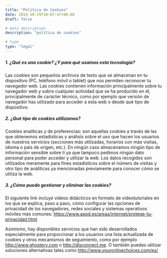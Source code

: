 ```yaml
---
title: "Política de Cookies"
date: 2019-10-29T10:07:47+06:00
draft: false

# meta description
description: "política de cookies"

# type
type: "legal"
---
```


##### 1. ¿Qué es una cookie? ¿Y para qué usamos esta tecnología?

Las cookies son pequeños archivos de texto que se almacenan en tu dispositivo (PC, teléfono móvil o tablet) que nos permiten reconocer tu navegador web. Las cookies contienen información principalmente sobre tu navegador web y sobre cualquier actividad que se ha producido en él, principalmente de carácter técnico, como por ejemplo que versión de navegador has utilizado para acceder a esta web o desde qué tipo de dispositivo.

##### 2. ¿Qué tipo de cookies utilizamos?

Cookies analíticas y de preferencias: son aquellas cookies a través de las que obtenemos estadísticas y análisis sobre el uso que hacen los usuarios de nuestros servicios (secciones más utilizadas, horarios con más visitas, idioma o país de origen, etc.). En ningún caso almacenamos ningún tipo de información sensible sobre ti ya que tampoco pedimos ningún dato personal para poder acceder y utilizar la web. Los datos recogidos son utilizados meramente para fines estadísticos sobre el número de visitas y otro tipo de análiticas ya mencionadas previamente para conocer cómo se utiliza la web.

##### 3. ¿Cómo puedo gestionar y eliminar las cookies?
El siguiente link incluye vídeos didácticos en formato de videotutoriales en los que se explica, paso a paso, cómo configurar las opciones de privacidad de los navegadores, redes sociales y sistemas operativos móviles más comunes: https://www.aepd.es/areas/internet/protege-tu-privacidad.html

Asimismo, hay disponibles servicios que han sido desarrollados especialmente para proporcionar a los usuarios una lista actualizada de cookies y otros mecanismos de seguimiento, como por ejemplo http://www.ghostery.com o http://disconnect.me. O también puedes utilizar soluciones alternativas tales como http://www.youronlinechoices.com/es/